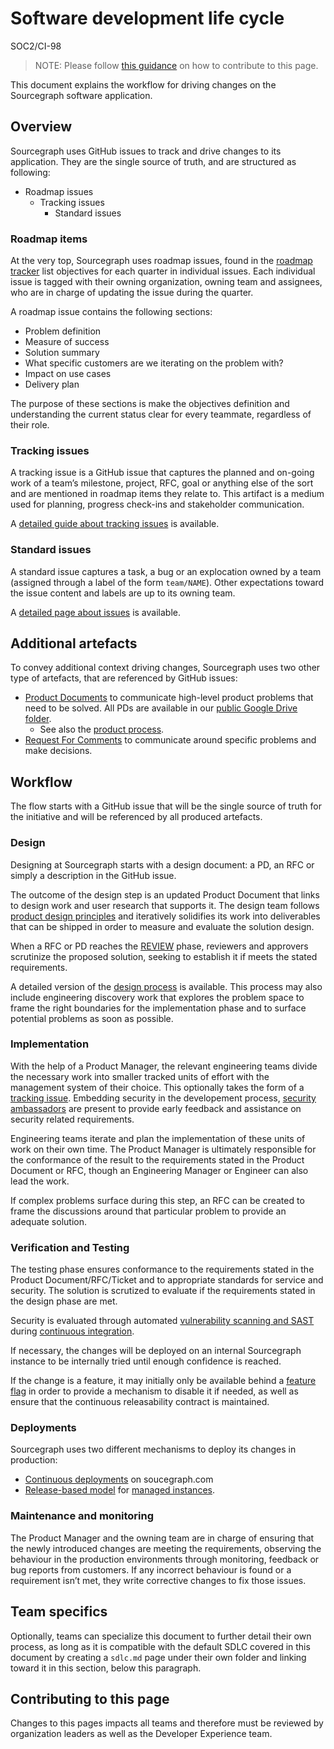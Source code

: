 # Software development life cycle

<span class="badge badge-note">SOC2/CI-98</span>

> NOTE: Please follow [this guidance](#contributing-to-this-page) on how to contribute to this page.

This document explains the workflow for driving changes on the Sourcegraph software application.

## Overview

Sourcegraph uses GitHub issues to track and drive changes to its application. They are the single source of truth, and are structured as following:

- Roadmap issues
  - Tracking issues
    - Standard issues

### Roadmap items

At the very top, Sourcegraph uses roadmap issues, found in the [roadmap tracker](https://github.com/sourcegraph/product-engineering-tracker) list objectives for each quarter in individual issues.
Each individual issue is tagged with their owning organization, owning team and assignees, who are in charge of updating the issue during the quarter.

A roadmap issue contains the following sections:

- Problem definition
- Measure of success
- Solution summary
- What specific customers are we iterating on the problem with?
- Impact on use cases
- Delivery plan

The purpose of these sections is make the objectives definition and understanding the current status clear for every teammate, regardless of their role.

### Tracking issues

A tracking issue is a GitHub issue that captures the planned and on-going work of a team’s milestone, project, RFC, goal or anything else of the sort and are mentioned in roadmap items they relate to. This artifact is a medium used for planning, progress check-ins and stakeholder communication.

A [detailed guide about tracking issues](dev/process/tracking_issues.md) is available.

### Standard issues

A standard issue captures a task, a bug or an explocation owned by a team (assigned through a label of the form `team/NAME`). Other expectations toward the issue content and labels are up to its owning team.

A [detailed page about issues](working-with-issues.md) is available.

## Additional artefacts

To convey additional context driving changes, Sourcegraph uses two other type of artefacts, that are referenced by GitHub issues:

- [Product Documents](product/process/prioritize_and_build/product_documents.md) to communicate high-level product problems that need to be solved. All PDs are available in our [public Google Drive folder](https://drive.google.com/drive/folders/1UbuN9izpTj7ppJiduKI5tid8GEFuAiEx).
  - See also the [product process](product/process/index.md).
- [Request For Comments](../../company-info-and-process/communication/rfcs/index.md) to communicate around specific problems and make decisions.

## Workflow

The flow starts with a GitHub issue that will be the single source of truth for the initiative and will be referenced by all produced artefacts.

### Design

Designing at Sourcegraph starts with a design document: a PD, an RFC or simply a description in the GitHub issue.

The outcome of the design step is an updated Product Document that links to design work and user research that supports it. The design team follows [product design principles](design/index.md) and iteratively solidifies its work into deliverables that can be shipped in order to measure and evaluate the solution design.

When a RFC or PD reaches the [REVIEW](product/process/prioritize_and_build/product_documents.md#status) phase, reviewers and approvers scrutinize the proposed solution, seeking to establish it if meets the stated requirements.

A detailed version of the [design process](design/design_process.md) is available. This process may also include engineering discovery work that explores the problem space to frame the right boundaries for the implementation phase and to surface potential problems as soon as possible.

### Implementation

With the help of a Product Manager, the relevant engineering teams divide the necessary work into smaller tracked units of effort with the management system of their choice. This optionally takes the form of a [tracking issue](dev/process/tracking_issues.md). Embedding security in the developement process, [security ambassadors](teams/security/#security-ambassador-program) are present to provide early feedback and assistance on security related requirements.

Engineering teams iterate and plan the implementation of these units of work on their own time. The Product Manager is ultimately responsible for the conformance of the result to the requirements stated in the Product Document or RFC, though an Engineering Manager or Engineer can also lead the work.

If complex problems surface during this step, an RFC can be created to frame the discussions around that particular problem to provide an adequate solution.

### Verification and Testing

The testing phase ensures conformance to the requirements stated in the Product Document/RFC/Ticket and to appropriate standards for service and security. The solution is scrutized to evaluate if the requirements stated in the design phase are met.

Security is evaluated through automated [vulnerability scanning and SAST](teams/security/tooling/index.md#cicd-pipeline-vulnerability-scanning) during [continuous integration](https://docs.sourcegraph.com/dev/background-information/ci).

If necessary, the changes will be deployed on an internal Sourcegraph instance to be internally tried until enough confidence is reached.

If the change is a feature, it may initially only be available behind a [feature flag](dev/tools/continuous_releasability.md#a-feature-flag-is-required-for-every-new-feature) in order to provide a mechanism to disable it if needed, as well as ensure that the continuous releasability contract is maintained.

### Deployments

Sourcegraph uses two different mechanisms to deploy its changes in production:

- [Continuous deployments](dev/index.md#sourcegraph-deployments-and-other-developer-test-instances) on soucegraph.com
- [Release-based model](dev/process/releases/index.md) for [managed instances](teams/devops/managed/index.md).

### Maintenance and monitoring

The Product Manager and the owning team are in charge of ensuring that the newly introduced changes are meeting the requirements, observing the behaviour in the production environments through monitoring, feedback or bug reports from customers. If any incorrect behaviour is found or a requirement isn’t met, they write corrective changes to fix those issues.

## Team specifics

Optionally, teams can specialize this document to further detail their own process, as long as it is compatible with the default SDLC covered in this document by creating a `sdlc.md` page under their own folder and linking toward it in this section, below this paragraph.

## Contributing to this page

Changes to this pages impacts all teams and therefore must be reviewed by organization leaders as well as the Developer Experience team.
